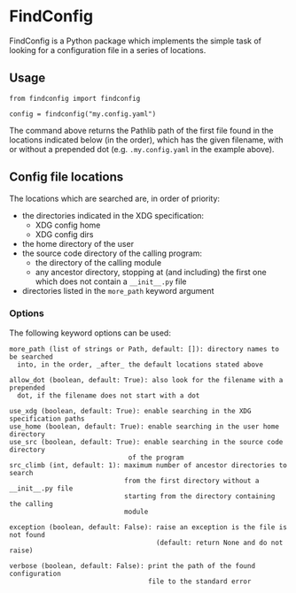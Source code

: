 # FindConfig

FindConfig is a Python package which implements the simple task
of looking for a configuration file in a series of locations.

## Usage

```
from findconfig import findconfig

config = findconfig("my.config.yaml")
```

The command above returns the Pathlib path of the first file found in the
locations indicated below (in the order), which has the given filename,
with or without a prepended dot (e.g. ``.my.config.yaml`` in the example above).

## Config file locations

The locations which are searched are, in order of priority:
- the directories indicated in the XDG specification:
  - XDG config home
  - XDG config dirs
- the home directory of the user
- the source code directory of the calling program:
  - the directory of the calling module
  - any ancestor directory, stopping at (and including) the first one
    which does not contain a ``__init__.py`` file
- directories listed in the ``more_path`` keyword argument

### Options

The following keyword options can be used:
```
more_path (list of strings or Path, default: []): directory names to be searched
  into, in the order, _after_ the default locations stated above

allow_dot (boolean, default: True): also look for the filename with a prepended
  dot, if the filename does not start with a dot

use_xdg (boolean, default: True): enable searching in the XDG specification paths
use_home (boolean, default: True): enable searching in the user home directory
use_src (boolean, default: True): enable searching in the source code directory
                              of the program
src_climb (int, default: 1): maximum number of ancestor directories to search
                             from the first directory without a __init__.py file
                             starting from the directory containing the calling
                             module

exception (boolean, default: False): raise an exception is the file is not found
                                     (default: return None and do not raise)

verbose (boolean, default: False): print the path of the found configuration
                                   file to the standard error
```

